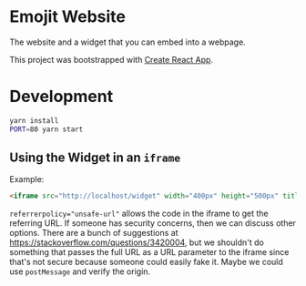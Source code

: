 # Emojit Website
The website and a widget that you can embed into a webpage.

This project was bootstrapped with [Create React App](https://github.com/facebook/create-react-app).

# Development
```bash
yarn install
PORT=80 yarn start
```

## Using the Widget in an `iframe`
Example:
```html
<iframe src="http://localhost/widget" width="400px" height="500px" title="Emojit reaction picker" referrerpolicy="unsafe-url"></iframe>
```

`referrerpolicy="unsafe-url"` allows the code in the iframe to get the referring URL.
If someone has security concerns, then we can discuss other options.
There are a bunch of suggestions at https://stackoverflow.com/questions/3420004, but we shouldn't do something that passes the full URL as a URL parameter to the iframe since that's not secure because someone could easily fake it.
Maybe we could use `postMessage` and verify the origin.